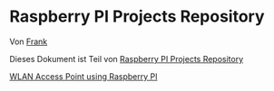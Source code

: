 [0]: README.md "Startseite"
[1]: ./wlan-access-point/README.md


Raspberry PI Projects Repository
====================================

Von [Frank](mailto:xd23fe39@yahoo.de)

Dieses Dokument ist Teil von [Raspberry PI Projects Repository][0]


[WLAN Access Point using Raspberry PI][1]

